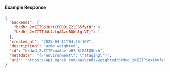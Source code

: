<!-- Code generated for API Clients. DO NOT EDIT. -->
#### Example Response
```json
{
  "backends": {
    "bkdhr_2vZITSoJHrtCFODDiZ2lCS5fytN": 0,
    "bkdhr_2vZITTU4L4ztqAAzcBQWqlgtVTj": 1
  },
  "created_at": "2025-04-11T04:36:16Z",
  "description": "acme weighted",
  "id": "bkdwd_2vZITPiuxAbvfeH7h8tFAIQ5Ucb",
  "metadata": "{\"environment\": \"staging\"}",
  "uri": "https://api.ngrok.com/backends/weighted/bkdwd_2vZITPiuxAbvfeH7h8tFAIQ5Ucb"
}
